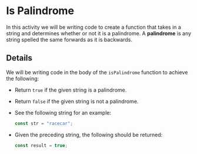 # Is Palindrome

In this activity we will be writing code to create a function that takes in a string and determines whether or not it is a palindrome. A **palindrome** is any string spelled the same forwards as it is backwards.

## Details

We will be writing code in the body of the `isPalindrome` function to achieve the following:

- Return `true` if the given string is a palindrome.

- Return `false` if the given string is not a palindrome.

- See the following string for an example:

  ```js
  const str = "racecar";
  ```

- Given the preceding string, the following should be returned:

  ```js
  const result = true;
  ```
